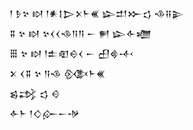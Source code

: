 <div class='block'>
<div class='line'>𒁹 𒊩𒆳 𒊭 𒁹𒀭𒋙𒆕𒉽𒈨𒌍 𒇽𒄥𒁍𒌓 𒈾𒍝𒉌</div>
<div class='line'>𒐉 𒆳 𒊭 𒆳𒌋𒌋𒈾𒀀𒀀 𒀸 𒂍 𒇽𒅆𒁾</div>
<div class='line'>𒑆 𒆳 𒊭 𒁹𒉺𒊏𒀪𒌋 𒀸 𒌷𒄵𒋾</div>
<div class='line'>𒉽 𒌋𒐉 𒆳 𒀀𒈾 𒍜𒈨𒌍</div>
<div class='line'>𒌗𒃶 𒌓 𒄰</div>
<div class='line'>𒅆𒈨 𒁹𒄭𒅎𒀸𒋩</div>
</div>